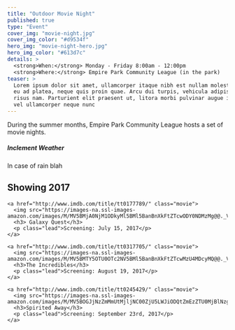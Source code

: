 ```yaml
---
title: "Outdoor Movie Night"
published: true
type: "Event"
cover_img: "movie-night.jpg"
cover_img_color: "#d9534f"
hero_img: "movie-night-hero.jpg"
hero_img_color: "#613d7c"
details: >
  <strong>When:</strong> Monday - Friday 8:00am - 12:00pm
  <strong>Where:</strong> Empire Park Community League (in the park)
teaser: > 
  Lorem ipsum dolor sit amet, ullamcorper itaque nibh est nullam molestias, sit diam hac erat porttitor, fringilla dolor,
  eu ad platea, neque quis proin quae. Arcu dui turpis, vehicula adipiscing. Tempus habitasse orci, viverra delectus 
  risus nam. Parturient elit praesent ut, litora morbi pulvinar augue id congue in, lacus condimentum nec, integer 
  vel ullamcorper neque nunc
---
```


During the summer months, Empire Park Community League hosts a set of movie nights.
##### Inclement Weather

  In case of rain blah
  
  
## Showing 2017
  <div class="movie-list">
  
    <a href="http://www.imdb.com/title/tt0177789/" class="movie">
      <img src="https://images-na.ssl-images-amazon.com/images/M/MV5BMjA0NjM1ODkyMl5BMl5BanBnXkFtZTcwODY0NDMzMg@@._V1_.jpg">
      <h3> Galaxy Quest</h3>
      <p class="lead">Screening: July 15, 2017</p>
    </a>
    
    <a href="http://www.imdb.com/title/tt0317705/" class="movie">
      <img src="https://images-na.ssl-images-amazon.com/images/M/MV5BMTY5OTU0OTc2NV5BMl5BanBnXkFtZTcwMzU4MDcyMQ@@._V1_SY1000_CR0,0,675,1000_AL_.jpg">
      <h3>The Incredibles</h3>
      <p class="lead">Screening: August 19, 2017</p>
    </a>
    
    <a href="http://www.imdb.com/title/tt0245429/" class="movie">
      <img src="https://images-na.ssl-images-amazon.com/images/M/MV5BOGJjNzZmMmUtMjljNC00ZjU5LWJiODQtZmEzZTU0MjBlNzgxL2ltYWdlXkEyXkFqcGdeQXVyNTAyODkwOQ@@._V1_SY1000_CR0,0,675,1000_AL_.jpg">
      <h3>Spirited Away</h3>
      <p class="lead">Screening: September 23rd, 2017</p>
    </a>
  </div>
